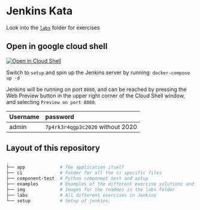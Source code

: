 # Jenkins Kata

Look into the [`labs`](./labs) folder for exercises

## Open in google cloud shell

[![Open in Cloud Shell](https://gstatic.com/cloudssh/images/open-btn.svg)](https://console.cloud.google.com/cloudshell/editor?cloudshell_git_repo=https://github.com/praqma-training/jenkins-katas.git)

Switch to `setup` and spin up the Jenkins server by running:
`docker-compose up -d`

Jenkins will be running on port `8080`, and can be reached by pressing the Web Preview button in the upper right corner of the Cloud Shell window, and selecting `Preview on port 8080`.

| Username | password                         |
| :------- | :------------------------------- |
| admin    | `7p4rk3r4qgp3c2020` without 2020 |

## Layout of this repository

```bash
.
├── app             # The application itself
├── ci              # Folder for all the ci specific files
├── component-test  # Python component test and setup
├── examples        # Examples of the different exercise solutions and more.
├── img             # Images for the readmes in the labs folder
├── labs            # All different exercises in Jenkins
└── setup           # Setup of jenkins.

```
